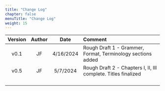 ```yaml
---
title: "Change Log"
chapter: false
menuTitle: "Change Log"
weight: 15
---
```


| Version | Author | Date | Comment |
|:-------:|:-----------:|:----:|:--------|
|v0.1| JF | 4/16/2024 | Rough Draft 1 - Grammer, Format, Terminology sections added |
|v0.5| JF | 5/7/2024  | Rough Draft 2 - Chapters I, II, III complete. Titles finalized |
|||||
|||||
|||||
||||| 
